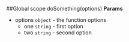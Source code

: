 ##Global scope
<a name="doSomething"></a>
doSomething(options)
**Params**

- options `object` - the function options
  - one `string` - first option
  - two `string` - second option

